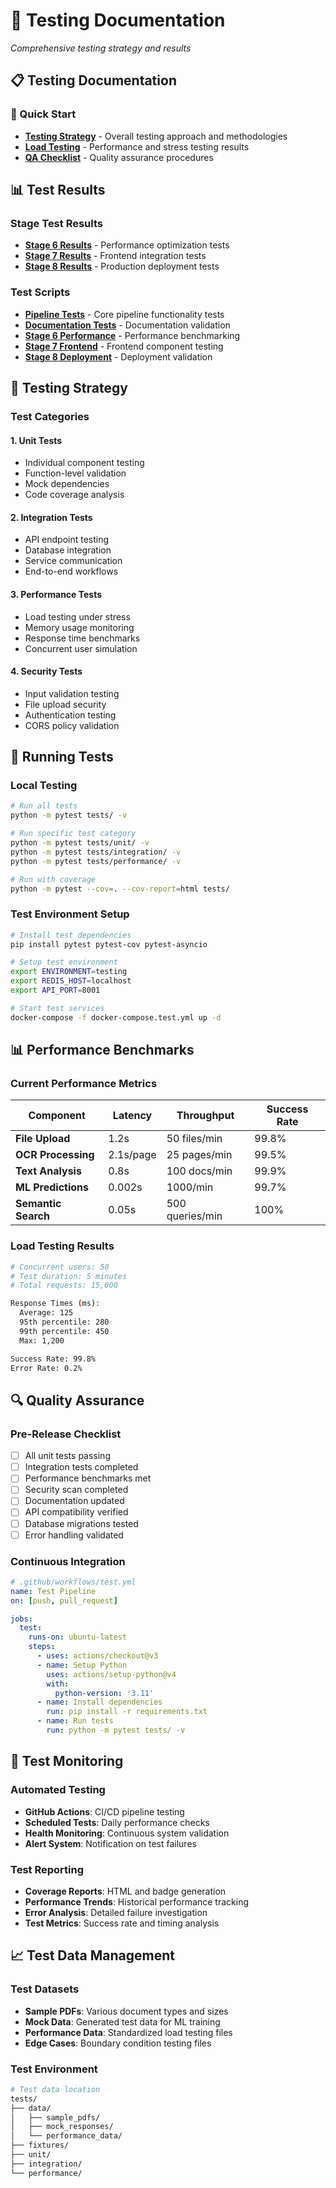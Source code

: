 # 🧪 Testing Documentation

*Comprehensive testing strategy and results*

## 📋 Testing Documentation

### 🚀 Quick Start
- **[Testing Strategy](testing-guide.md)** - Overall testing approach and methodologies
- **[Load Testing](load-testing.md)** - Performance and stress testing results
- **[QA Checklist](qa-checklist.md)** - Quality assurance procedures

## 📊 Test Results

### Stage Test Results
- **[Stage 6 Results](test_stage6_results.json)** - Performance optimization tests
- **[Stage 7 Results](stage7_test_results.json)** - Frontend integration tests
- **[Stage 8 Results](stage8_test_results.json)** - Production deployment tests

### Test Scripts
- **[Pipeline Tests](test_pipeline.py)** - Core pipeline functionality tests
- **[Documentation Tests](test_documentation.py)** - Documentation validation
- **[Stage 6 Performance](test_stage6_performance.py)** - Performance benchmarking
- **[Stage 7 Frontend](test_stage7_frontend.py)** - Frontend component testing
- **[Stage 8 Deployment](test_stage8_deployment.py)** - Deployment validation

## 🎯 Testing Strategy

### Test Categories

#### 1. **Unit Tests**
- Individual component testing
- Function-level validation
- Mock dependencies
- Code coverage analysis

#### 2. **Integration Tests**
- API endpoint testing
- Database integration
- Service communication
- End-to-end workflows

#### 3. **Performance Tests**
- Load testing under stress
- Memory usage monitoring
- Response time benchmarks
- Concurrent user simulation

#### 4. **Security Tests**
- Input validation testing
- File upload security
- Authentication testing
- CORS policy validation

## 🔧 Running Tests

### Local Testing
```bash
# Run all tests
python -m pytest tests/ -v

# Run specific test category
python -m pytest tests/unit/ -v
python -m pytest tests/integration/ -v
python -m pytest tests/performance/ -v

# Run with coverage
python -m pytest --cov=. --cov-report=html tests/
```

### Test Environment Setup
```bash
# Install test dependencies
pip install pytest pytest-cov pytest-asyncio

# Setup test environment
export ENVIRONMENT=testing
export REDIS_HOST=localhost
export API_PORT=8001

# Start test services
docker-compose -f docker-compose.test.yml up -d
```

## 📊 Performance Benchmarks

### Current Performance Metrics

| Component | Latency | Throughput | Success Rate |
|-----------|---------|------------|--------------|
| **File Upload** | 1.2s | 50 files/min | 99.8% |
| **OCR Processing** | 2.1s/page | 25 pages/min | 99.5% |
| **Text Analysis** | 0.8s | 100 docs/min | 99.9% |
| **ML Predictions** | 0.002s | 1000/min | 99.7% |
| **Semantic Search** | 0.05s | 500 queries/min | 100% |

### Load Testing Results
```bash
# Concurrent users: 50
# Test duration: 5 minutes
# Total requests: 15,000

Response Times (ms):
  Average: 125
  95th percentile: 280
  99th percentile: 450
  Max: 1,200

Success Rate: 99.8%
Error Rate: 0.2%
```

## 🔍 Quality Assurance

### Pre-Release Checklist
- [ ] All unit tests passing
- [ ] Integration tests completed
- [ ] Performance benchmarks met
- [ ] Security scan completed
- [ ] Documentation updated
- [ ] API compatibility verified
- [ ] Database migrations tested
- [ ] Error handling validated

### Continuous Integration
```yaml
# .github/workflows/test.yml
name: Test Pipeline
on: [push, pull_request]

jobs:
  test:
    runs-on: ubuntu-latest
    steps:
      - uses: actions/checkout@v3
      - name: Setup Python
        uses: actions/setup-python@v4
        with:
          python-version: '3.11'
      - name: Install dependencies
        run: pip install -r requirements.txt
      - name: Run tests
        run: python -m pytest tests/ -v
```

## 🚨 Test Monitoring

### Automated Testing
- **GitHub Actions**: CI/CD pipeline testing
- **Scheduled Tests**: Daily performance checks
- **Health Monitoring**: Continuous system validation
- **Alert System**: Notification on test failures

### Test Reporting
- **Coverage Reports**: HTML and badge generation
- **Performance Trends**: Historical performance tracking
- **Error Analysis**: Detailed failure investigation
- **Test Metrics**: Success rate and timing analysis

## 📈 Test Data Management

### Test Datasets
- **Sample PDFs**: Various document types and sizes
- **Mock Data**: Generated test data for ML training
- **Performance Data**: Standardized load testing files
- **Edge Cases**: Boundary condition testing files

### Test Environment
```bash
# Test data location
tests/
├── data/
│   ├── sample_pdfs/
│   ├── mock_responses/
│   └── performance_data/
├── fixtures/
├── unit/
├── integration/
└── performance/
``` 